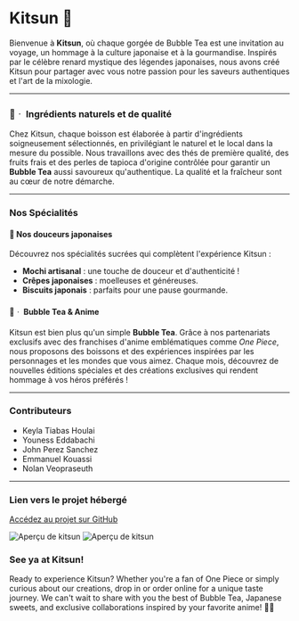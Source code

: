 # Kitsun 🦊

Bienvenue à **Kitsun**, où chaque gorgée de Bubble Tea est une invitation au voyage, un hommage à la culture japonaise et à la gourmandise. Inspirés par le célèbre renard mystique des légendes japonaises, nous avons créé Kitsun pour partager avec vous notre passion pour les saveurs authentiques et l'art de la mixologie.

---

### 🌱ᆞ **Ingrédients naturels et de qualité**

Chez Kitsun, chaque boisson est élaborée à partir d'ingrédients soigneusement sélectionnés, en privilégiant le naturel et le local dans la mesure du possible. Nous travaillons avec des thés de première qualité, des fruits frais et des perles de tapioca d'origine contrôlée pour garantir un **Bubble Tea** aussi savoureux qu'authentique. La qualité et la fraîcheur sont au cœur de notre démarche.

---

### Nos Spécialités

#### 🍡 **Nos douceurs japonaises**

Découvrez nos spécialités sucrées qui complètent l'expérience Kitsun :

-   **Mochi artisanal** : une touche de douceur et d'authenticité !
-   **Crêpes japonaises** : moelleuses et généreuses.
-   **Biscuits japonais** : parfaits pour une pause gourmande.

#### 🍵ᆞ **Bubble Tea & Anime**

Kitsun est bien plus qu'un simple **Bubble Tea**. Grâce à nos partenariats exclusifs avec des franchises d'anime emblématiques comme _One Piece_, nous proposons des boissons et des expériences inspirées par les personnages et les mondes que vous aimez. Chaque mois, découvrez de nouvelles éditions spéciales et des créations exclusives qui rendent hommage à vos héros préférés !

---

### Contributeurs

-   Keyla Tiabas Houlai
-   Youness Eddabachi
-   John Perez Sanchez
-   Emmanuel Kouassi
-   Nolan Veopraseuth

---

### Lien vers le projet hébergé

[Accédez au projet sur GitHub](https://github.com/Keddaaa/Kitsun)

![Aperçu de kitsun](Kitsun/imgrepo/1.png)
![Aperçu de kitsun](Kitsun/imgrepo/2.png)

### See ya at Kitsun!

Ready to experience Kitsun? Whether you're a fan of One Piece or simply curious about our creations, drop in or order online for a unique taste journey. We can't wait to share with you the best of Bubble Tea, Japanese sweets, and exclusive collaborations inspired by your favorite anime! 🦊✨
